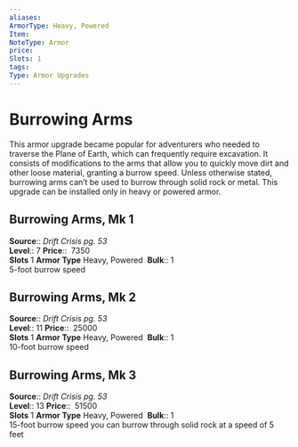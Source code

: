 ```yaml
---
aliases: 
ArmorType: Heavy, Powered
Item:
NoteType: Armor
price:  
Slots: 1
tags: 
Type: Armor Upgrades
---
```


# Burrowing Arms

This armor upgrade became popular for adventurers who needed to traverse the Plane of Earth, which can frequently require excavation. It consists of modifications to the arms that allow you to quickly move dirt and other loose material, granting a burrow speed. Unless otherwise stated, burrowing arms can’t be used to burrow through solid rock or metal. This upgrade can be installed only in heavy or powered armor.  

## Burrowing Arms, Mk 1

**Source**:: _Drift Crisis pg. 53_  
**Level**:: 7
**Price**::  7350  
**Slots** 1 **Armor Type** Heavy, Powered 
**Bulk**:: 1  
5-foot burrow speed  

## Burrowing Arms, Mk 2

**Source**:: _Drift Crisis pg. 53_  
**Level**:: 11
**Price**::  25000  
**Slots** 1 **Armor Type** Heavy, Powered 
**Bulk**:: 1  
10-foot burrow speed  
  

## Burrowing Arms, Mk 3

**Source**:: _Drift Crisis pg. 53_  
**Level**:: 13
**Price**::  51500  
**Slots** 1 **Armor Type** Heavy, Powered 
**Bulk**:: 1  
15-foot burrow speed you can burrow through solid rock at a speed of 5 feet
